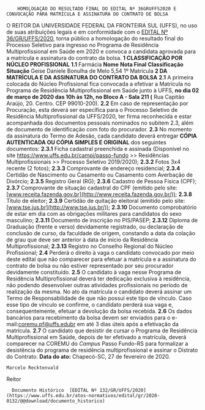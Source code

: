        HOMOLOGAÇÃO DO RESULTADO FINAL DO EDITAL Nº 36GRUFFS2020 E CONVOCAÇÃO PARA MATRÍCULA E ASSINATURA DO CONTRATO DE BOLSA  

 O REITOR DA UNIVERSIDADE FEDERAL DA FRONTEIRA SUL (UFFS), no uso de suas atribuições legais e em conformidade com o [EDITAL Nº 36/GR/UFFS/2020](https://www.uffs.edu.br/atos-normativos/edital/gr/2020-0036), torna público a homologação do resultado final do Processo Seletivo para ingresso no Programa de Residência Multiprofissional em Saúde em 2020 e convoca a candidata aprovada para a matrícula e assinatura do contrato da bolsa.     **1 CLASSIFICAÇÃO POR NÚCLEO PROFISSIONAL**   **1.1**  Farmácia     **Nome**     **Nota Final**     **Classificação**     **Situação**      Geise Daniele Bonulha de Melo   5,54   1º    Matrícula        **2 DA MATRÍCULA E DA ASSINATURA DO CONTRATO DA BOLSA**   **2.1**  A primeira colocada do Núcleo Profissional fica convocada a efetivar a Matrícula no Programa de Residência Multiprofissional em Saúde junto à UFFS, **no dia 02 de março de 2020 das 10h às 12h, no Bloco A - Sala 211 (** Rua Capitão Araújo, 20. Centro. CEP 99010-200).  **2.2**  Em caso de representação por Procuração, esta deverá ser específica para o Processo Seletivo de Residência Multiprofissional da UFFS/2020, ter firma reconhecida e estar acompanhada dos documentos pessoais nominados no subitem 2.3, além de documento de identificação com foto do procurador.  **2.3**  No momento da assinatura do Termo de Adesão, cada candidato deverá entregar **CÓPIA AUTENTICADA OU CÓPIA SIMPLES E ORIGINAL** dos seguintes documentos:  **2.3.1**  Ficha cadastral preenchida e assinada (Disponível no site <https://www.uffs.edu.br/campi/passo-fundo> >> Residências Multiprofissionais >> Processo Seletivo 2019/2020);  **2.3.2**  Fotos 3x4 recente (2 fotos);  **2.3.3**  Comprovante de endereço residencial;  **2.3.4**  Certidão de Nascimento ou Casamento ou Casamento com Averbação de Divórcio;  **2.3.5**  Registro Geral (RG);  **2.3.6**  Cadastro de Pessoa Física (CPF);  **2.3.7**  Comprovante de situação cadastral do CPF (emitido pelo site: [www.receita.fazenda.gov.br](http://www.receita.fazenda.gov.br/));  **2.3.8**  Título de eleitor;  **2.3.9**  Certidão de quitação eleitoral (emitido pelo site: [www.tse.jus.br](http://www.tse.jus.br/));  **2.3.10**  Documento comprobatório de estar em dia com as obrigações militares para candidatos do sexo masculino;  **2.3.11**  Documento de inscrição no PIS/PASEP;  **2.3.12**  Diploma de Graduação (frente e verso) devidamente registrado, ou declaração de conclusão de curso, da faculdade de origem, constando a data da colação de grau que deve ser anterior à data de início da Residência Multiprofissional;  **2.3.13**  Registro no Conselho Regional do Núcleo Profissional;  **2.4**  Perderá o direito à vaga o candidato convocado por meio deste edital que não comparecer para efetuar a matrícula e a assinatura do contrato de bolsa ou não estiver representado por seu procurador devidamente constituído.  **2.5**  O candidato à vaga nesse Programa de Residência Multiprofissional deverá ter dedicação exclusiva à residência, não podendo desenvolver outras atividades profissionais no período de realização da mesma. No ato da matrícula o candidato deverá assinar um Termo de Responsabilidade de que não possui este tipo de vínculo. Caso esse tipo de vínculo se confirme, o candidato perderá sua vaga e, consequentemente, efetuar a devolução da bolsa recebida.  **2.6**  Os dados bancários para recebimento da bolsa devem ser enviados para o e-mail:<coremu.pf@uffs.edubr> em até 3 dias úteis após a efetivação da matrícula.  **2.7**  O candidato que desistir de cursar o Programa de Residência Multiprofissional em Saúde, depois de ter efetivado a matrícula, deverá comparecer na COREMU do *Campus*  Passo Fundo-RS para formalizar a desistência do programa de residência multiprofissional e assinar o Distrato do Contrato.        **Data do ato:** Chapecó-SC, 27 de fevereiro de 2020.   
 

    Marcelo Recktenvald   
 Reitor 

      Documento Histórico  [EDITAL Nº 132/GR/UFFS/2020](https://www.uffs.edu.br/atos-normativos/edital/gr/2020-0132/@@download/documento_historico)     
      